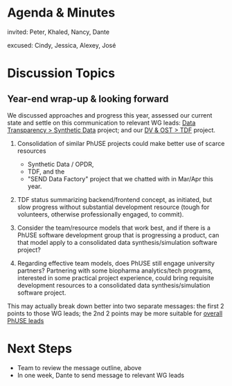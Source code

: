 # Agenda & Minutes

invited: Peter, Khaled, Nancy, Dante

excused: Cindy, Jessica, Alexey, José

# Discussion Topics

## Year-end wrap-up & looking forward

We discussed approaches and progress this year, assessed our current state and settle on this communication to relevant WG leads: [Data Transparency > Synthetic Data](http://52.255.142.186:8090/display/WEL/Synthetic+Data) project; and our [DV & OST > TDF](http://52.255.142.186:8090/display/WEL/Test+Dataset+Factory) project.

1.	Consolidation of similar PhUSE projects could make better use of scarce resources

    * Synthetic Data / OPDR,
    * TDF, and the
    * "SEND Data Factory" project that we chatted with in Mar/Apr this year.

2.	TDF status summarizing backend/frontend concept, as initiated, but slow progress without substantial development resource (tough for volunteers, otherwise professionally engaged, to commit).

3. Consider the team/resource models that work best, and if there is a PhUSE software development group that is progressing a product, can that model apply to a consolidated data synthesis/simulation software project?

4.	Regarding effective team models, does PhUSE still engage university partners? Partnering with some biopharma analytics/tech programs, interested in some practical project experience, could bring requisite development resources to a consolidated data synthesis/simulation software project.

This may actually break down better into two separate messages: the first 2 points to those WG leads; the 2nd 2 points may be more suitable for [overall PhUSE leads](http://52.255.142.186:8090/display/WEL/Working+Groups)

# Next Steps
* Team to review the message outline, above
* In one week, Dante to send message to relevant WG leads
